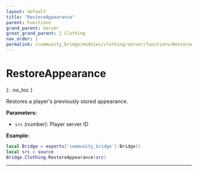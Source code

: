```yaml
---
layout: default
title: "RestoreAppearance"
parent: Functions
grand_parent: Server
great_grand_parent: 👔 Clothing
nav_order: 1
permalink: /community_bridge/modules/clothing/server/functions/RestoreAppearance/
---
```


# RestoreAppearance
{: .no_toc }

Restores a player's previously stored appearance.

**Parameters:**
- `src` (number): Player server ID

**Example:**
```lua
local Bridge = exports['community_bridge']:Bridge()
local src = source
Bridge.Clothing.RestoreAppearance(src)
```

---